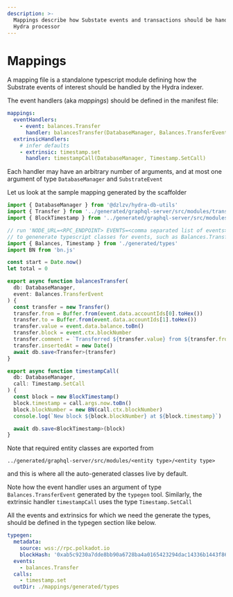 ```yaml
---
description: >-
  Mappings describe how Substate events and transactions should be handled by
  Hydra processor
---
```


# Mappings

A mapping file is a standalone typescript module defining how the Substrate events of interest should be handled by the Hydra indexer.

The event handlers \(aka _mappings_\) should be defined in the manifest file:

```yaml
mappings:
  eventHandlers:
    - event: balances.Transfer 
      handler: balancesTransfer(DatabaseManager, Balances.TransferEvent)
  extrinsicHandlers:
    # infer defaults
    - extrinsic: timestamp.set 
      handler: timestampCall(DatabaseManager, Timestamp.SetCall)
```

Each handler may have an arbitrary number of arguments, and at most one argument of type `DatabaseManager` and `SubstrateEvent`

Let us look at the sample mapping generated by the scaffolder

```typescript
import { DatabaseManager } from '@dzlzv/hydra-db-utils'
import { Transfer } from '../generated/graphql-server/src/modules/transfer/transfer.model'
import { BlockTimestamp } from '../generated/graphql-server/src/modules/block-timestamp/block-timestamp.model'

// run 'NODE_URL=<RPC_ENDPOINT> EVENTS=<comma separated list of events> yarn codegen:mappings-types'
// to genenerate typescript classes for events, such as Balances.TransferEvent
import { Balances, Timestamp } from './generated/types'
import BN from 'bn.js'

const start = Date.now()
let total = 0

export async function balancesTransfer(
  db: DatabaseManager,
  event: Balances.TransferEvent
) {
  const transfer = new Transfer()
  transfer.from = Buffer.from(event.data.accountIds[0].toHex())
  transfer.to = Buffer.from(event.data.accountIds[1].toHex())
  transfer.value = event.data.balance.toBn()
  transfer.block = event.ctx.blockNumber
  transfer.comment = `Transferred ${transfer.value} from ${transfer.from} to ${transfer.to}`
  transfer.insertedAt = new Date()
  await db.save<Transfer>(transfer)
}

export async function timestampCall(
  db: DatabaseManager,
  call: Timestamp.SetCall
) {
  const block = new BlockTimestamp()
  block.timestamp = call.args.now.toBn()
  block.blockNumber = new BN(call.ctx.blockNumber)
  console.log(`New block ${block.blockNumber} at ${block.timestamp}`)

  await db.save<BlockTimestamp>(block)
}
```

Note that required entity classes are exported from

```text
../generated/graphql-server/src/modules/<entity type>/<entity type>
```

and this is where all the auto-generated classes live by default.

Note how the event handler uses an argument of type `Balances.TransferEvent` generated by the `typegen` tool. Similarly, the extrinsic handler `timestampCall` uses the type `Timestamp.SetCall`

All the events and extrinsics for which we need the generate the types, should be defined in the typegen section like below.

```yaml
typegen:
  metadata:
    source: wss://rpc.polkadot.io
    blockHash: '0xab5c9230a7dde8bb90a6728ba4a0165423294dac14336b1443f865b796ff682c'
  events:
    - balances.Transfer
  calls:
    - timestamp.set
  outDir: ./mappings/generated/types
```

